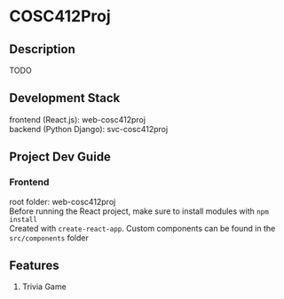# COSC412Proj
## Description
TODO

## Development Stack
frontend (React.js): web-cosc412proj   
backend (Python Django): svc-cosc412proj

## Project Dev Guide
### Frontend
root folder: web-cosc412proj  
Before running the React project, make sure to install modules with `npm install`     
Created with `create-react-app`. Custom components can be found in the `src/components` folder

## Features
1. Trivia Game
